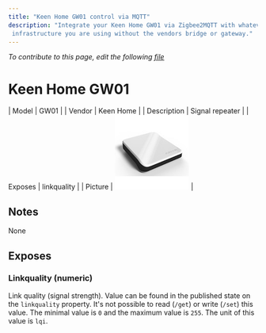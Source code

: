 ```yaml
---
title: "Keen Home GW01 control via MQTT"
description: "Integrate your Keen Home GW01 via Zigbee2MQTT with whatever smart home
 infrastructure you are using without the vendors bridge or gateway."
---
```


*To contribute to this page, edit the following
[file](https://github.com/Koenkk/zigbee2mqtt.io/blob/master/docs/devices/GW01.md)*

# Keen Home GW01

| Model | GW01  |
| Vendor  | Keen Home  |
| Description | Signal repeater |
| Exposes | linkquality |
| Picture | ![Keen Home GW01](../../public/images/devices/GW01.jpg) |

## Notes

None


## Exposes

### Linkquality (numeric)
Link quality (signal strength).
Value can be found in the published state on the `linkquality` property.
It's not possible to read (`/get`) or write (`/set`) this value.
The minimal value is `0` and the maximum value is `255`.
The unit of this value is `lqi`.

